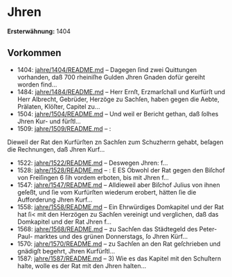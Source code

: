 # Jhren

**Ersterwähnung:** 1404

## Vorkommen
- 1404: [jahre/1404/README.md](../jahre/1404/README.md) – Dagegen ſind zwei Quittungen vorhanden, daß
700 rheiniſhe Gulden Jhren Gnaden dofür gereiht worden
find...
- 1484: [jahre/1484/README.md](../jahre/1484/README.md) – Herr Ernſt, Erzmarſchall und Kurfürſt und Herr
Albrecht, Gebrüder, Herzöge zu Sachſen, haben gegen die
Aebte, Prälaten, Klöſter, Capitel zu...
- 1504: [jahre/1504/README.md](../jahre/1504/README.md) – Und weil er Bericht gethan, daß ſolhes Jhren Kur- und
fürſtl...
- 1509: [jahre/1509/README.md](../jahre/1509/README.md) – :

Dieweil der Rat den Kurfürſten zn Sachſen zum
Schuzherrn gehabt, beſagen die Rechnungen, daß Jhren
Kurf...
- 1522: [jahre/1522/README.md](../jahre/1522/README.md) – Deswegen Jhren:
f...
- 1528: [jahre/1528/README.md](../jahre/1528/README.md) – :
E ES Obwohl der Rat gegen den Biſchof von Freiſingen
6 ſih vordem erboten, bis mit Jhren f...
- 1547: [jahre/1547/README.md](../jahre/1547/README.md) – Alldieweil aber Biſchof Julius von
ihnen geſeßt, und ſie vom Kurfürſten wiederum erobert,
hätten ſie die Aufforderung Jhren Kurf...
- 1558: [jahre/1558/README.md](../jahre/1558/README.md) – Ein Ehrwürdiges Domkapitel und der Rat hat ſi<
mit den Herzögen zu Sachſen vereinigt und verglichen, daß
das Domkapitel und der Rat Jhren f...
- 1568: [jahre/1568/README.md](../jahre/1568/README.md) – zu Sachſen das Städtegeld des Peter-Paul-
marktes und des grünen Donnerstags, ſo Jhren Kürf...
- 1570: [jahre/1570/README.md](../jahre/1570/README.md) – zu
Sachſen an den Rat geſchrieben und gnädigſt begehrt,
Jhren Kurfürſtl...
- 1587: [jahre/1587/README.md](../jahre/1587/README.md) – 3) Wie es das Kapitel mit den Schuſtern halte, wolle
es der Rat mit den Jhren halten...
